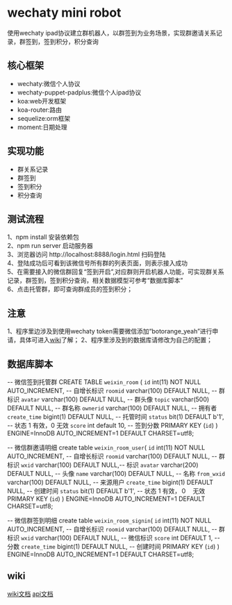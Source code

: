 # wechaty mini robot

使用wechaty ipad协议建立群机器人，以群签到为业务场景，实现群邀请关系记录，群签到，签到积分，积分查询

## 核心框架

* wechaty:微信个人协议
* wechaty-puppet-padplus:微信个人ipad协议
* koa:web开发框架
* koa-router:路由
* sequelize:orm框架
* moment:日期处理

## 实现功能

* 群关系记录
* 群签到
* 签到积分
* 积分查询

## 测试流程

1、npm install 安装依赖包<br/>
2、npm run server 启动服务器<br/>
3、浏览器访问 http://localhost:8888/login.html 扫码登陆<br/>
4、登陆成功后可看到该微信号所有群的列表页面，则表示接入成功<br/>
5、在需要接入的微信群回复“签到开启”,对应群则开启机器人功能，可实现群关系记录，群签到，签到积分查询，相关数据模型可参考“数据库脚本”<br/>
6、点击托管群，即可查询群成员的签到积分；<br/>

## 注意

1、程序里边涉及到使用wechaty token需要微信添加“botorange_yeah”进行申请，具体可进入[wiki](https://github.com/juzibot/Welcome/wiki/Everything-about-Wechaty)了解；
2、程序里涉及到的数据库请修改为自己的配置；

## 数据库脚本

-- 微信签到托管群
CREATE TABLE `weixin_room` (
  `id` int(11) NOT NULL AUTO_INCREMENT, -- 自增长标识
  `roomid` varchar(100) DEFAULT NULL, -- 群标识
  `avatar` varchar(100) DEFAULT NULL, -- 群头像
  `topic` varchar(500) DEFAULT NULL, -- 群名称
  `ownerid` varchar(100) DEFAULT NULL, -- 拥有者
  `create_time` bigint(1) DEFAULT NULL, -- 托管时间
  `status` bit(1) DEFAULT b'1', -- 状态 1 有效，0 无效
  `score` int default 10, -- 签到分数
  PRIMARY KEY (`id`)
) ENGINE=InnoDB AUTO_INCREMENT=1 DEFAULT CHARSET=utf8;

-- 微信群邀请明细
create table `weixin_room_user`(
  `id` int(11) NOT NULL AUTO_INCREMENT, -- 自增长标识
  `roomid` varchar(100) DEFAULT NULL, -- 群标识
  `wxid` varchar(100) DEFAULT NULL,-- 标识
  `avatar` varchar(200) DEFAULT NULL, -- 头像
  `name` varchar(100) DEFAULT NULL, -- 名称
  `from_wxid` varchar(100) DEFAULT NULL, -- 来源用户
  `create_time` bigint(1) DEFAULT NULL, -- 创建时间
  `status` bit(1) DEFAULT b'1', -- 状态 1 有效，０　无效
  PRIMARY KEY (`id`)
) ENGINE=InnoDB AUTO_INCREMENT=1 DEFAULT CHARSET=utf8;

-- 微信群签到明细
create table `weixin_room_signin`(
  `id` int(11) NOT NULL AUTO_INCREMENT, -- 自增长标识
  `roomid` varchar(100) DEFAULT NULL, -- 群标识
  `wxid` varchar(100) DEFAULT NULL, -- 微信标识
  `score` int DEFAULT 1, -- 分数
  `create_time` bigint(1) DEFAULT NULL, -- 创建时间
   PRIMARY KEY (`id`)
) ENGINE=InnoDB AUTO_INCREMENT=1 DEFAULT CHARSET=utf8;

## wiki

[wiki文档](https://github.com/juzibot/Welcome/wiki/Everything-about-Wechaty)
[api文档](https://wechaty.js.org/v/zh/)